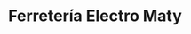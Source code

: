 ---
title: "Ferretería Electro Maty"
url: /pampa-del-infierno/ferreteria-electro-maty/
shop: Eisenwaren
---